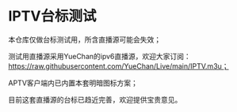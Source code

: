 # IPTV台标测试
本仓库仅做台标测试用，所含直播源可能会失效；  

测试用直播源采用YueChan的ipv6直播源，欢迎大家订阅：https://raw.githubusercontent.com/YueChan/Live/main/IPTV.m3u；  

APTV客户端内已内置本套明暗图标方案；  

目前这套直播源的台标已趋近完善，欢迎提供宝贵意见。
